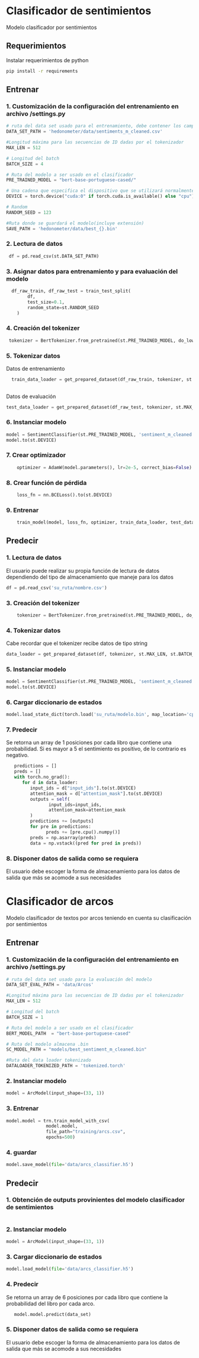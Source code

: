 # Clasificador de sentimientos
Modelo clasificador por sentimientos
## Requerimientos
Instalar requerimientos de python
```bash
pip install -r requirements
```
## Entrenar
### 1. Customización de la configuración del entrenamiento en archivo /settings.py
``` python
# ruta del data set usado para el entrenamiento, debe contener los campos mainDescription(str),code(str)
DATA_SET_PATH = 'hedonometer/data/sentiments_m_cleaned.csv'

#Longitud máxima para las secuencias de ID dadas por el tokenizador
MAX_LEN = 512

# Longitud del batch
BATCH_SIZE = 4

# Ruta del modelo a ser usado en el clasificador
PRE_TRAINED_MODEL = "bert-base-portuguese-cased/"

# Una cadena que especifica el dispositivo que se utilizará normalmente cuda: 0 o cpu
DEVICE = torch.device("cuda:0" if torch.cuda.is_available() else "cpu")

# Random
RANDOM_SEED = 123

#Ruta donde se guardará el modelo(incluye extensión)
SAVE_PATH = 'hedonometer/data/best_{}.bin'
```
### 2. Lectura de datos
``` python
 df = pd.read_csv(st.DATA_SET_PATH)
```
### 3. Asignar datos para entrenamiento y para evaluación del modelo
``` python
  df_raw_train, df_raw_test = train_test_split(
        df,
        test_size=0.1,
        random_state=st.RANDOM_SEED
    )
```
### 4. Creación del tokenizer
``` python
 tokenizer = BertTokenizer.from_pretrained(st.PRE_TRAINED_MODEL, do_lower_case=False)
```
### 5. Tokenizar datos
Datos de entrenamiento
``` python
  train_data_loader = get_prepared_dataset(df_raw_train, tokenizer, st.MAX_LEN, st.BATCH_SIZE)
    
```
Datos de evaluación
``` python
test_data_loader = get_prepared_dataset(df_raw_test, tokenizer, st.MAX_LEN, st.BATCH_SIZE)
```
### 6. Instanciar modelo
``` python
model = SentimentClassifier(st.PRE_TRAINED_MODEL, 'sentiment_m_cleaned')
model.to(st.DEVICE)
```    
### 7. Crear optimizador
``` python
    optimizer = AdamW(model.parameters(), lr=2e-5, correct_bias=False)
```  
### 8. Crear función de pérdida
``` python
    loss_fn = nn.BCELoss().to(st.DEVICE)
``` 
### 9. Entrenar
``` python
    train_model(model, loss_fn, optimizer, train_data_loader, test_data_loader)
```  
## Predecir
### 1. Lectura de datos
El usuario puede realizar su propia función de lectura de datos dependiendo del tipo de almacenamiento que maneje para los datos
``` python
df = pd.read_csv('su_ruta/nombre.csv')
```
### 3. Creación del tokenizer
``` python
    tokenizer = BertTokenizer.from_pretrained(st.PRE_TRAINED_MODEL, do_lower_case=False)
```
### 4. Tokenizar datos
Cabe recordar que el tokenizer recibe datos de tipo string
``` python
data_loader = get_prepared_dataset(df, tokenizer, st.MAX_LEN, st.BATCH_SIZE)
```
### 5. Instanciar modelo
``` python
model = SentimentClassifier(st.PRE_TRAINED_MODEL, 'sentiment_m_cleaned')
model.to(st.DEVICE)
```    
### 6. Cargar diccionario de estados
``` python
model.load_state_dict(torch.load('su_ruta/modelo.bin', map_location='cpu'))
```  
### 7. Predecir
Se retorna un array de 1 posiciones por cada libro que contiene una probabilidad. Si es mayor a 5 el sentimiento es positivo, de lo contrario es negativo.
``` python
   predictions = []
   preds = []
   with torch.no_grad():
      for d in data_loader:
         input_ids = d["input_ids"].to(st.DEVICE)
         attention_mask = d["attention_mask"].to(st.DEVICE)
         outputs = self(
                input_ids=input_ids,
                attention_mask=attention_mask
         )
         predictions += [outputs]
         for pre in predictions:
               preds += [pre.cpu().numpy()]
         preds = np.asarray(preds)
         data = np.vstack((pred for pred in preds))
``` 
### 8. Disponer datos de salida como se requiera
El usuario debe escoger la forma de almacenamiento para los datos de salida que más se acomode a sus necesidades

# Clasificador de arcos
Modelo clasificador de textos por arcos teniendo en cuenta su clasificación por sentimientos

## Entrenar
### 1. Customización de la configuración del entrenamiento en archivo /settings.py
``` python
# ruta del data set usado para la evaluación del modelo
DATA_SET_EVAL_PATH = 'data/Arcos'

#Longitud máxima para las secuencias de ID dadas por el tokenizador
MAX_LEN = 512

# Longitud del batch
BATCH_SIZE = 1

# Ruta del modelo a ser usado en el clasificador
BERT_MODEL_PATH  = "bert-base-portuguese-cased"

# Ruta del modelo almacena .bin
SC_MODEL_PATH = "models/best_sentiment_m_cleaned.bin"

#Ruta del data loader tokenizado
DATALOADER_TOKENIZED_PATH = 'tokenized.torch'
```

### 2. Instanciar modelo
``` python
model = ArcModel(input_shape=(33, 1))
```    
### 3. Entrenar
``` python
model.model = trn.train_model_with_csv(
               model.model,
               file_path="training/arcs.csv",
               epochs=500)
```  
### 4. guardar
``` python
model.save_model(file='data/arcs_classifier.h5')
``` 
## Predecir
### 1. Obtención de outputs provinientes del modelo clasificador de sentimientos
``` python
```
### 2. Instanciar modelo
``` python
model = ArcModel(input_shape=(33, 1))
```    
### 3. Cargar diccionario de estados
``` python
model.load_model(file='data/arcs_classifier.h5')
```  
### 4. Predecir
Se retorna un array de 6 posiciones por cada libro que contiene la probabilidad del libro por cada arco.
``` python
   model.model.predict(data_set)
``` 
### 5. Disponer datos de salida como se requiera
El usuario debe escoger la forma de almacenamiento para los datos de salida que más se acomode a sus necesidades
